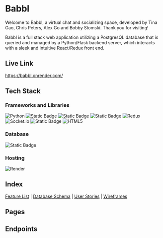 # Babbl

Welcome to Babbl, a virtual chat and socializing space, developed by Tina Gao, Chris Peters, Alex Go and Bobby Stomski.  Thank you for visiting!

Babbl is a full stack web application utilizing a PostgresQL database that is queried and managed by a Python/Flask backend server, which interacts with a sleek and intuitive React/Redux front end.


## Live Link
https://babbl.onrender.com/

## Tech Stack

### Frameworks and Libraries

![Python](https://img.shields.io/badge/python-3670A0?style=for-the-badge&logo=python&logoColor=ffdd54)
![Static Badge](https://img.shields.io/badge/JavaScript-%20?style=for-the-badge&logo=JavaScript&color=gray)
![Static Badge](https://img.shields.io/badge/Flask-%20?style=for-the-badge&logo=Flask&color=gray)
![Static Badge](https://img.shields.io/badge/react-%20?style=for-the-badge&logo=react&color=gray)
![Redux](https://img.shields.io/badge/redux-%23593d88.svg?style=for-the-badge&logo=redux&logoColor=white)
![Socket.io](https://img.shields.io/badge/Socket.io-black?style=for-the-badge&logo=socket.io&badgeColor=010101) 
![Static Badge](https://img.shields.io/badge/css3-%20?style=for-the-badge&logo=css3&color=gray)
![HTML5](https://img.shields.io/badge/html5-%23E34F26.svg?style=for-the-badge&logo=html5&logoColor=white)

### Database
![Static Badge](https://img.shields.io/badge/PostgreSQL-%20?style=for-the-badge&logo=PostgreSQL&logoColor=white&color=336791)

### Hosting
![Render](https://img.shields.io/badge/Render-%46E3B7.svg?style=for-the-badge&logo=render&logoColor=white)

## Index
[Feature List](https://github.com/kimchicecream/babbl/wiki/Feature-List) | 
[Database Schema](https://github.com/kimchicecream/babbl/wiki/Database-Schema) | 
[User Stories](https://github.com/kimchicecream/babbl/wiki/User-Stories) | 
[Wireframes](https://github.com/kimchicecream/babbl/wiki/WireFraming)

## Pages

## Endpoints
